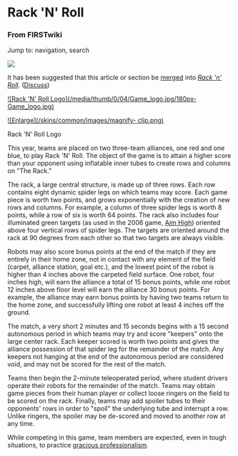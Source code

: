 # Rack 'N' Roll

### From FIRSTwiki

Jump to: navigation, search

[![](/media/6/68/Merge-arrow.gif)](Image:Merge-arrow.gif "" )

It has been suggested that this article or section be
[merged](http://www.wikipedia.org/wiki/Merging_and_moving_pages
"wikipedia:Merging_and_moving_pages" ) into _[Rack 'n'
Roll](Rack_%27n%27_Roll "Rack 'n' Roll" )_.
([Discuss](Talk:Rack_%27n%27_Roll "Talk:Rack 'n' Roll" ))

[![Rack 'N' Roll Logo](/media/thumb/0/04/Game_logo.jpg/180px-
Game_logo.jpg)](Image:Game_logo.jpg "Rack 'N' Roll Logo" )

[![Enlarge](/skins/common/images/magnify-
clip.png)](Image:Game_logo.jpg "Enlarge" )

Rack 'N' Roll Logo

This year, teams are placed on two three-team alliances, one red and one blue,
to play Rack 'N' Roll. The object of the game is to attain a higher score than
your opponent using inflatable inner tubes to create rows and columns on "The
Rack."

The rack, a large central structure, is made up of three rows. Each row
contains eight dynamic spider legs on which teams may score. Each game piece
is worth two points, and grows exponentially with the creation of new rows and
columns. For example, a column of three spider legs is worth 8 points, while a
row of six is worth 64 points. The rack also includes four illuminated green
targets (as used in the 2006 game, [Aim High](Aim_High "Aim High"
)) oriented above four vertical rows of spider legs. The targets are oriented
around the rack at 90 degrees from each other so that two targets are always
visible.

Robots may also score bonus points at the end of the match if they are
entirely in their home zone, not in contact with any element of the field
(carpet, alliance station, goal etc.), and the lowest point of the robot is
higher than 4 inches above the carpeted field surface. One robot, four inches
high, will earn the alliance a total of 15 bonus points, while one robot 12
inches above floor level will earn the alliance 30 bonus points. For example,
the alliance may earn bonus points by having two teams return to the home
zone, and successfully lifting one robot at least 4 inches off the ground.

The match, a very short 2 minutes and 15 seconds begins with a 15 second
autonomous period in which teams may try and score "keepers" onto the large
center rack. Each keeper scored is worth two points and gives the alliance
possession of that spider leg for the remainder of the match. Any keepers not
hanging at the end of the autonomous period are considered void, and may not
be scored for the rest of the match.

Teams then begin the 2-minute teleoperated period, where student drivers
operate their robots for the remainder of the match. Teams may obtain game
pieces from their human player or collect loose ringers on the field to be
scored on the rack. Finally, teams may add spoiler tubes to their opponents'
rows in order to "spoil" the underlying tube and interrupt a row. Unlike
ringers, the spoiler may be de-scored and moved to another row at any time.

While competing in this game, team members are expected, even in tough
situations, to practice [gracious
professionalism](Gracious_professionalism "Gracious
professionalism" ).

